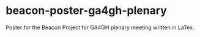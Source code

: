 # beacon-poster-ga4gh-plenary
Poster for the Beacon Project for GA4GH plenary meeting written in LaTex.
